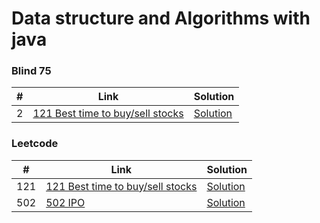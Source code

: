 # Data structure and Algorithms with java

### Blind 75

| # | Link                                                                                                           | Solution                                                                                                                        |
|---|----------------------------------------------------------------------------------------------------------------|---------------------------------------------------------------------------------------------------------------------------------|
| 2 | [121 Best time to buy/sell stocks](https://leetcode.com/problems/best-time-to-buy-and-sell-stock/description/) | [Solution](https://github.com/cbsingh1/DataStructureWithJava/blob/main/src/main/java/com/cbsingh/blind75/Problem2_BestTimeToBuyAndSellStock.java) |



### Leetcode

| #   | Link                                             | Solution                                                                                                                        |
|-----|--------------------------------------------------|---------------------------------------------------------------------------------------------------------------------------------|
| 121 | [121 Best time to buy/sell stocks](https://leetcode.com/problems/best-time-to-buy-and-sell-stock/description/) | [Solution](https://github.com/cbsingh1/DataStructureWithJava/blob/main/src/main/java/com/cbsingh/blind75/Problem2_BestTimeToBuyAndSellStock.java) |
| 502 | [502 IPO](https://leetcode.com/problems/ipo/description/) | [Solution](https://github.com/cbsingh1/DataStructureWithJava/blob/main/src/main/java/com/cbsingh/leetcode/LeetCode502_IPO.java) |
